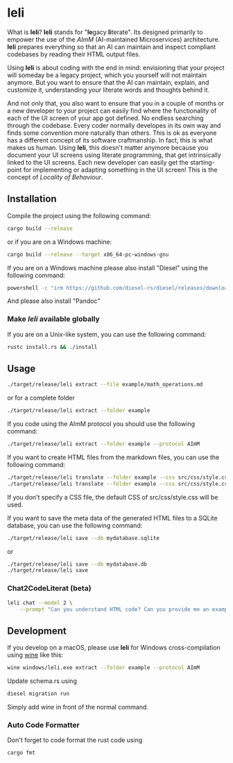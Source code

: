 # leli

What is **leli**? **leli** stands for "**le**gacy **li**terate".
Its designed primarily to empower the use of the *AImM* (AI-maintained Microservices) architecture.
**leli** prepares everything so that an AI can maintain and inspect compliant codebases by reading their HTML output files.

Using **leli** is about coding with the end in mind: envisioning that your project will someday be a legacy project, which you yourself will not maintain anymore. But you want to ensure that the AI can maintain, explain, and customize it, understanding your literate words and thoughts behind it.

And not only that, you also want to ensure that you in a couple of months or a new developer to your project can easily find where the functionality of each of the UI screen of your app got defined. No endless searching through the codebase. Every coder normally developes in its own way and finds some convention more naturally than others. This is ok as everyone has a different concept of its software craftmanship. In fact, this is what makes us human. Using **leli**, this doesn't matter anymore because you document your UI screens using literate programming, that get intrinsically linked to the UI screens. Each new developer can easily get the starting-point for implementing or adapting something in the UI screen! This is the concept of *Locality of Behaviour*.

## Installation

Compile the project using the following command:

```bash
cargo build --release
```

or if you are on a Windows machine:

```bash
cargo build --release --target x86_64-pc-windows-gnu
```

If you are on a Windows machine please also install "Diesel" using the following command:

```bash
powershell -c "irm https://github.com/diesel-rs/diesel/releases/download/v2.2.1/diesel_cli-installer.ps1 | iex"
```

And please also install "Pandoc"

### Make *leli* available globally

If you are on a Unix-like system, you can use the following command:

```bash
rustc install.rs && ./install
```

## Usage

```bash
./target/release/leli extract --file example/math_operations.md
```

or for a complete folder

```bash
./target/release/leli extract --folder example
```

If you code using the AImM protocol you should use the following command:

```bash
./target/release/leli extract --folder example --protocol AImM
```

If you want to create HTML files from the markdown files, you can use the following command:

```bash
./target/release/leli translate --folder example --css src/css/style.css --mermaid src/js/mermaid.min.js
./target/release/leli translate --folder example --css src/css/style.css --disable-mermaid
```

If you don't specify a CSS file, the default CSS of src/css/style.css will be used.

If you want to save the meta data of the generated HTML files to a SQLite database, you can use the following command:

```bash
./target/release/leli save --db mydatabase.sqlite
```

or

```bash
./target/release/leli save --db mydatabase.db
./target/release/leli save
```

### Chat2CodeLiterat (beta)

```bash
leli chat --model 2 \
    --prompt "Can you understand HTML code? Can you provide me an example code? With a button? And if I click the button every time, a counter gets increased?.\nAnswer:" --quantized
```


## Development

If you develop on a macOS, please use **leli** for Windows cross-compilation using [wine](https://formulae.brew.sh/cask/wine-stable) like this:

```bash
wine windows/leli.exe extract --folder example --protocol AImM
```

Update schema.rs using

```bash
diesel migration run
```

Simply add *wine* in front of the normal command.

### Auto Code Formatter

Don't forget to code format the rust code using

```bash
cargo fmt
```
